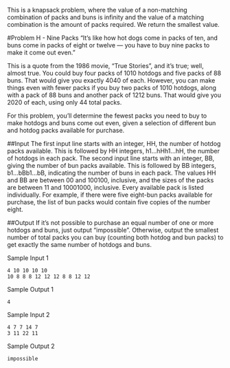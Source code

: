 This is a knapsack problem, where the value of a non-matching combination of packs and buns is infinity and the value of a matching combination is the amount of packs required. We return the smallest value.

#Problem H - Nine Packs
“It’s like how hot dogs come in packs of ten, and buns come in packs of eight or twelve — you have to buy nine packs to make it come out even.”

This is a quote from the 1986 movie, “True Stories”, and it’s true; well, almost true. You could buy four packs of 1010 hotdogs and five packs of 88 buns. That would give you exactly 4040 of each. However, you can make things even with fewer packs if you buy two packs of 1010 hotdogs, along with a pack of 88 buns and another pack of 1212 buns. That would give you 2020 of each, using only 44 total packs.

For this problem, you’ll determine the fewest packs you need to buy to make hotdogs and buns come out even, given a selection of different bun and hotdog packs available for purchase.

##Input
The first input line starts with an integer, HH, the number of hotdog packs available. This is followed by HH integers, h1…hHh1…hH, the number of hotdogs in each pack. The second input line starts with an integer, BB, giving the number of bun packs available. This is followed by BB integers, b1…bBb1…bB, indicating the number of buns in each pack. The values HH and BB are between 00 and 100100, inclusive, and the sizes of the packs are between 11 and 10001000, inclusive. Every available pack is listed individually. For example, if there were five eight-bun packs available for purchase, the list of bun packs would contain five copies of the number eight.

##Output
If it’s not possible to purchase an equal number of one or more hotdogs and buns, just output “impossible”. Otherwise, output the smallest number of total packs you can buy (counting both hotdog and bun packs) to get exactly the same number of hotdogs and buns.

Sample Input 1	
~~~~
4 10 10 10 10
10 8 8 8 12 12 12 8 8 12 12
~~~~

Sample Output 1
~~~~
4
~~~~

Sample Input 2	
~~~~
4 7 7 14 7
3 11 22 11
~~~~

Sample Output 2
~~~~
impossible
~~~~
